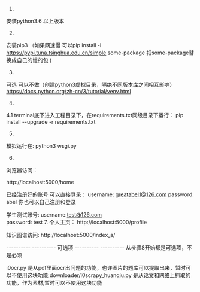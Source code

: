 

1.
安装python3.6 以上版本

2. 
安装pip3 
（如果网速慢 可以pip install -i https://pypi.tuna.tsinghua.edu.cn/simple some-package  把some-package替换成自己的慢的包 )

3.
可选  可以不做（创建python3虚拟目录，隔绝不同版本库之间相互影响）
https://docs.python.org/zh-cn/3/tutorial/venv.html

4.
4.1
terminal底下进入工程目录下，在requirements.txt同级目录下运行：
pip install --upgrade -r requirements.txt

5.
模拟运行在:
python3 wsgi.py



6.
浏览器访问：

http://localhost:5000/home

已经注册好的账号 可以直接登录：
username: greatabel1@126.com 
password: abel
你也可以自己注册和登录

学生测试账号:
username:test@126.com   
password: test
7.
个人主页： http://localhost:5000/profile


知识图谱访问: http://localhost:5000/index_a/


---------- ---------- 可选项 ---------- ---------- 
从步骤8开始都是可选项，不是必须

i0ocr.py 是从pdf里面ocr出问题的功能，也许图片的题库可以提取出来，暂时可以不使用这块功能
downloader/i0scrapy_huanqiu.py  是从论文和网络上抓取的功能，作为素材,暂时可以不使用这块功能

